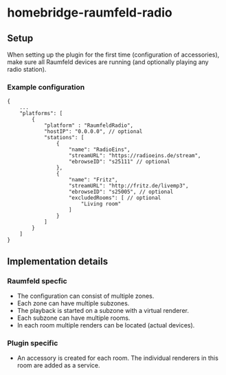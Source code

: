 # homebridge-raumfeld-radio

## Setup

When setting up the plugin for the first time (configuration of accessories), make sure all Raumfeld devices are running (and optionally playing any radio station).

### Example configuration

```
{
    ...
    "platforms": [
        {
            "platform" : "RaumfeldRadio",
            "hostIP": "0.0.0.0", // optional
            "stations": [
                {
                    "name": "RadioEins",
                    "streamURL": "https://radioeins.de/stream",
                    "ebrowseID": "s25111" // optional
                },
                {
                    "name": "Fritz",
                    "streamURL": "http://fritz.de/livemp3",
                    "ebrowseID": "s25005", // optional
                    "excludedRooms": [ // optional
                        "Living room"
                    ]
                }
            ]
        }
    ]
}
```

## Implementation details

### Raumfeld specfic

- The configuration can consist of multiple zones.
- Each zone can have multiple subzones.
- The playback is started on a subzone with a virtual renderer.
- Each subzone can have multiple rooms.
- In each room multiple renders can be located (actual devices).

### Plugin specific

- An accessory is created for each room. The individual renderers in this room are added as a service.
